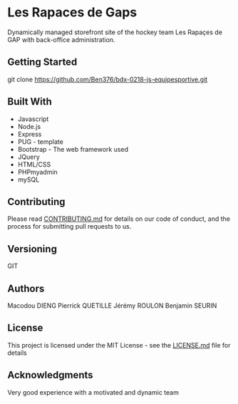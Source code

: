 # Les Rapaces de Gaps

Dynamically managed storefront site of the hockey team Les Rapaçes de GAP with back-office administration.

## Getting Started

git clone https://github.com/Ben376/bdx-0218-js-equipesportive.git


## Built With

* Javascript
* Node.js
* Express
* PUG - template
* Bootstrap - The web framework used
* JQuery
* HTML/CSS
* PHPmyadmin
* mySQL

## Contributing

Please read [CONTRIBUTING.md](https://gist.github.com/PurpleBooth/b24679402957c63ec426) for details on our code of conduct, and the process for submitting pull requests to us.

## Versioning

GIT

## Authors

Macodou DIENG
Pierrick QUETILLE
Jérémy ROULON
Benjamin SEURIN

## License

This project is licensed under the MIT License - see the [LICENSE.md](LICENSE.md) file for details

## Acknowledgments

Very good experience with a motivated and dynamic team
